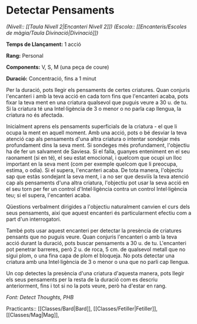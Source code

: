 # Detectar Pensaments

*(Nivell:: [[Taula Nivell 2|Encanteri Nivell 2]]) (Escola:: [[Encanteris/Escoles de màgia/Taula Divinació|Divinació]])*

**Temps de Llançament:** 1 acció

**Rang:** Personal

**Components:** V, S, M (una peça de coure)

**Duració:** Concentració, fins a 1 minut

Per la duració, pots llegir els pensaments de certes criatures. Quan conjuris l'encanteri i amb la teva acció en cada torn fins que l'encanteri acaba, pots fixar la teva ment en una criatura qualsevol que puguis veure a 30 u. de tu. Si la criatura té una Intel·ligència de 3 o menor o no parla cap llengua, la criatura no és afectada.

Inicialment aprens els pensaments superficials de la criatura - el que li ocupa la ment en aquell moment. Amb una acció, pots o bé desviar la teva atenció cap als pensaments d'una altra criatura o intentar sondejar més profundament dins la seva ment. Si sondeges més profundament, l'objectiu ha de fer un salvament de Saviesa. Si el falla, guanyes enteniment en el seu raonament (si en té), el seu estat emocional, i quelcom que ocupi un lloc important en la seva ment (com per exemple quelcom que li preocupa, estima, o odia). Si el supera, l'encanteri acaba. De tota manera, l'objectiu sap que estàs sondejant la seva ment, i a no ser que desviïs la teva atenció cap als pensaments d'una altra criatura, l'objectiu pot usar la seva acció en el seu torn per fer un control d'Intel·ligència contra un control Intel·ligència teu; si el supera, l'encanteri acaba.

Qüestions verbalment dirigides a l'objectiu naturalment canvien el curs dels seus pensaments, així que aquest encanteri és particularment efectiu com a part d'un interrogatori.

També pots usar aquest encanteri per detectar la presència de criatures pensants que no puguis veure. Quan conjuris l'encanteri o amb la teva acció durant la duració, pots buscar pensaments a 30 u. de tu. L'encanteri pot penetrar barreres, però 2 u. de roca, 5 cm. de qualsevol metall que no sigui plom, o una fina capa de plom el bloqueja. No pots detectar una criatura amb una Intel·ligència de 3 o menor o una que no parli cap llengua.

Un cop detectes la presència d'una criatura d'aquesta manera, pots llegir els seus pensaments per la resta de la duració com es descriu anteriorment, fins i tot si no la pots veure, però ha d'estar en rang.


*Font: Detect Thoughts, PHB*



Practicants:: [[Classes/Bard|Bard]], [[Classes/Fetiller|Fetiller]], [[Classes/Mag|Mag]],